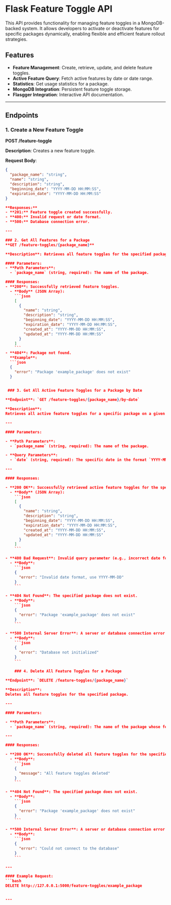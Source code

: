 # Flask Feature Toggle API

This API provides functionality for managing feature toggles in a MongoDB-backed system. It allows developers to activate or deactivate features for specific packages dynamically, enabling flexible and efficient feature rollout strategies.


## Features
- **Feature Management**: Create, retrieve, update, and delete feature toggles.
- **Active Feature Query**: Fetch active features by date or date range.
- **Statistics**: Get usage statistics for a package.
- **MongoDB Integration**: Persistent feature toggle storage.
- **Flasgger Integration**: Interactive API documentation.

---

## Endpoints

### 1. Create a New Feature Toggle
**POST /feature-toggle**

**Description**: Creates a new feature toggle.

**Request Body**:
```json
{
  "package_name": "string",
  "name": "string",
  "description": "string",
  "beginning_date": "YYYY-MM-DD HH:MM:SS",
  "expiration_date": "YYYY-MM-DD HH:MM:SS"
}

**Responses:**
- **201:** Feature toggle created successfully.
- **400:** Invalid request or date format.
- **500:** Database connection error.

---

### 2. Get All Features for a Package
**GET /feature-toggles/{package_name}**

**Description**: Retrieves all feature toggles for the specified package.

#### Parameters:
- **Path Parameters**:
  - `package_name` (string, required): The name of the package.

#### Responses:
- **200**: Successfully retrieved feature toggles.
  - **Body** (JSON Array):
    ```json
    [
      {
        "name": "string",
        "description": "string",
        "beginning_date": "YYYY-MM-DD HH:MM:SS",
        "expiration_date": "YYYY-MM-DD HH:MM:SS",
        "created_at": "YYYY-MM-DD HH:MM:SS",
        "updated_at": "YYYY-MM-DD HH:MM:SS"
      }
    ]
    ```
- **404**: Package not found.  
  **Example**:
  ```json
  {
    "error": "Package 'example_package' does not exist"
  }

 
 ### 3. Get All Active Feature Toggles for a Package by Date

**Endpoint**: `GET /feature-toggles/{package_name}/by-date`

**Description**:  
Retrieves all active feature toggles for a specific package on a given date. A feature toggle is considered active if the specified date falls within its `beginning_date` and `expiration_date`.

---

#### Parameters:

- **Path Parameters**:
  - `package_name` (string, required): The name of the package.

- **Query Parameters**:
  - `date` (string, required): The specific date in the format `YYYY-MM-DD`.

---

#### Responses:

- **200 OK**: Successfully retrieved active feature toggles for the specified date.
  - **Body** (JSON Array):
    ```json
    [
      {
        "name": "string",
        "description": "string",
        "beginning_date": "YYYY-MM-DD HH:MM:SS",
        "expiration_date": "YYYY-MM-DD HH:MM:SS",
        "created_at": "YYYY-MM-DD HH:MM:SS",
        "updated_at": "YYYY-MM-DD HH:MM:SS"
      }
    ]
    ```

- **400 Bad Request**: Invalid query parameter (e.g., incorrect date format).
  - **Body**:
    ```json
    {
      "error": "Invalid date format, use YYYY-MM-DD"
    }
    ```

- **404 Not Found**: The specified package does not exist.
  - **Body**:
    ```json
    {
      "error": "Package 'example_package' does not exist"
    }
    ```

- **500 Internal Server Error**: A server or database connection error occurred.
  - **Body**:
    ```json
    {
      "error": "Database not initialized"
    }
    ```
    
    ### 4. Delete All Feature Toggles for a Package

**Endpoint**: `DELETE /feature-toggles/{package_name}`

**Description**:  
Deletes all feature toggles for the specified package.

---

#### Parameters:

- **Path Parameters**:
  - `package_name` (string, required): The name of the package whose feature toggles will be deleted.

---

#### Responses:

- **200 OK**: Successfully deleted all feature toggles for the specified package.
  - **Body**:
    ```json
    {
      "message": "All feature toggles deleted"
    }
    ```

- **404 Not Found**: The specified package does not exist.
  - **Body**:
    ```json
    {
      "error": "Package 'example_package' does not exist"
    }
    ```

- **500 Internal Server Error**: A server or database connection error occurred.
  - **Body**:
    ```json
    {
      "error": "Could not connect to the database"
    }
    ```

---

#### Example Request:
```bash
DELETE http://127.0.0.1:5000/feature-toggles/example_package


---






